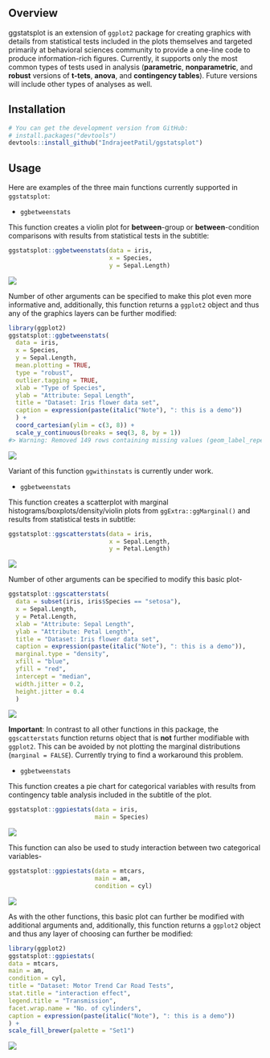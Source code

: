 
<!-- README.md is generated from README.Rmd. Please edit that file -->

Overview
--------

ggstatsplot is an extension of `ggplot2` package for creating graphics with details from statistical tests included in the plots themselves and targeted primarily at behavioral sciences community to provide a one-line code to produce information-rich figures. Currently, it supports only the most common types of tests used in analysis (**parametric**, **nonparametric**, and **robust** versions of **t-tets**, **anova**, and **contingency tables**). Future versions will include other types of analyses as well.

Installation
------------

``` r
# You can get the development version from GitHub:
# install.packages("devtools")
devtools::install_github("IndrajeetPatil/ggstatsplot")
```

Usage
-----

Here are examples of the three main functions currently supported in `ggstatsplot`:

-   `ggbetweenstats`

This function creates a violin plot for **between**-group or **between**-condition comparisons with results from statistical tests in the subtitle:

``` r
ggstatsplot::ggbetweenstats(data = iris, 
                            x = Species, 
                            y = Sepal.Length)
```

![](man/figures/README-unnamed-chunk-3-1.png)

Number of other arguments can be specified to make this plot even more informative and, additionally, this function returns a `ggplot2` object and thus any of the graphics layers can be further modified:

``` r
library(ggplot2)
ggstatsplot::ggbetweenstats(
  data = iris,
  x = Species,
  y = Sepal.Length,
  mean.plotting = TRUE,
  type = "robust",
  outlier.tagging = TRUE,
  xlab = "Type of Species",
  ylab = "Attribute: Sepal Length",
  title = "Dataset: Iris flower data set",
  caption = expression(paste(italic("Note"), ": this is a demo"))
  ) +
  coord_cartesian(ylim = c(3, 8)) + 
  scale_y_continuous(breaks = seq(3, 8, by = 1))
#> Warning: Removed 149 rows containing missing values (geom_label_repel).
```

![](man/figures/README-unnamed-chunk-4-1.png)

Variant of this function `ggwithinstats` is currently under work.

-   `ggbetweenstats`

This function creates a scatterplot with marginal histograms/boxplots/density/violin plots from `ggExtra::ggMarginal()` and results from statistical tests in subtitle:

``` r
ggstatsplot::ggscatterstats(data = iris, 
                            x = Sepal.Length, 
                            y = Petal.Length)
```

![](man/figures/README-unnamed-chunk-5-1.png)

Number of other arguments can be specified to modify this basic plot-

``` r
ggstatsplot::ggscatterstats(
  data = subset(iris, iris$Species == "setosa"),
  x = Sepal.Length,
  y = Petal.Length,
  xlab = "Attribute: Sepal Length",
  ylab = "Attribute: Petal Length",
  title = "Dataset: Iris flower data set",
  caption = expression(paste(italic("Note"), ": this is a demo")),
  marginal.type = "density",
  xfill = "blue",
  yfill = "red",
  intercept = "median",
  width.jitter = 0.2,
  height.jitter = 0.4
  ) 
```

![](man/figures/README-unnamed-chunk-6-1.png)

**Important**: In contrast to all other functions in this package, the `ggscatterstats` function returns object that is **not** further modifiable with `ggplot2`. This can be avoided by not plotting the marginal distributions (`marginal = FALSE`). Currently trying to find a workaround this problem.

-   `ggbetweenstats`

This function creates a pie chart for categorical variables with results from contingency table analysis included in the subtitle of the plot.

``` r
ggstatsplot::ggpiestats(data = iris,
                        main = Species)
```

![](man/figures/README-unnamed-chunk-7-1.png)

This function can also be used to study interaction between two categorical variables-

``` r
ggstatsplot::ggpiestats(data = mtcars,
                        main = am,
                        condition = cyl)
```

![](man/figures/README-unnamed-chunk-8-1.png)

As with the other functions, this basic plot can further be modified with additional arguments and, additionally, this function returns a `ggplot2` object and thus any layer of choosing can further be modified:

``` r
library(ggplot2)
ggstatsplot::ggpiestats(
data = mtcars,
main = am,
condition = cyl,
title = "Dataset: Motor Trend Car Road Tests",
stat.title = "interaction effect",
legend.title = "Transmission",
facet.wrap.name = "No. of cylinders",
caption = expression(paste(italic("Note"), ": this is a demo"))
) +
scale_fill_brewer(palette = "Set1")
```

![](man/figures/README-unnamed-chunk-9-1.png)
